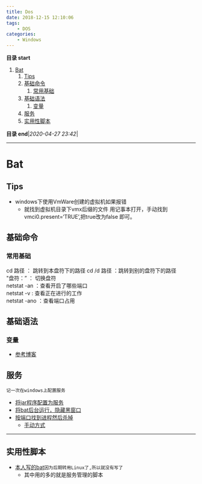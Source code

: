 ```yaml
---
title: Dos
date: 2018-12-15 12:10:06
tags: 
    - DOS
categories: 
    - Windows
---
```


**目录 start**

1. [Bat](#bat)
    1. [Tips](#tips)
    1. [基础命令](#基础命令)
        1. [常用基础](#常用基础)
    1. [基础语法](#基础语法)
        1. [变量](#变量)
    1. [服务](#服务)
    1. [实用性脚本](#实用性脚本)

**目录 end**|_2020-04-27 23:42_|
****************************************
# Bat

## Tips
- windows下使用VmWare创建的虚拟机如果报错
    - 就找到虚拟机目录下vmx后缀的文件  用记事本打开，手动找到vmci0.present=‘TRUE’,把true改为false 即可。

## 基础命令
### 常用基础

cd 路径 ： 跳转到本盘符下的路径 
cd /d 路径  ：跳转到别的盘符下的路径  
"盘符：” ： 切换盘符  
netstat -an ：查看开启了哪些端口  
netstat -v : 查看正在进行的工作  
netstat -ano ：查看端口占用   


## 基础语法
### 变量
- [参考博客](http://www.jb51.net/article/49196.htm)

## 服务

`记一次在windows上配置服务`
- [将jar程序配置为服务](http://developer.51cto.com/art/201411/456795.htm)
- [将bat后台运行，隐藏黑窗口](http://blog.csdn.net/carl6148/article/details/7905549)
- [按端口找到进程然后杀掉](https://zhidao.baidu.com/question/1430216669082941259.html)
    - [手动方式](https://www.cnblogs.com/moodlxs/p/4145384.html)

*******************************************
## 实用性脚本
- [本人写的bat](https://github.com/Kuangcp/Script/tree/master/bat)`因为后期转用Linux了,所以就没有写了`
    - 其中用的多的就是服务管理的脚本 

